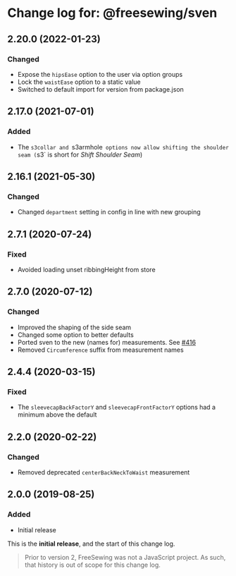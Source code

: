 # Change log for: @freesewing/sven


## 2.20.0 (2022-01-23)

### Changed

 - Expose the `hipsEase` option to the user via option groups
 - Lock the `waistEase` option to a static value
 - Switched to default import for version from package.json

## 2.17.0 (2021-07-01)

### Added

 - The `s3collar and `s3armhole` options now allow shifting the shoulder seam (`s3` is short for *Shift Shoulder Seam*)

## 2.16.1 (2021-05-30)

### Changed

 - Changed `department` setting in config in line with new grouping

## 2.7.1 (2020-07-24)

### Fixed

 - Avoided loading unset ribbingHeight from store

## 2.7.0 (2020-07-12)

### Changed

 - Improved the shaping of the side seam
 - Changed some option to better defaults
 - Ported sven to the new (names for) measurements. See [#416](https://github.com/freesewing/freesewing/issues/416)
 - Removed `Circumference` suffix from measurement names

## 2.4.4 (2020-03-15)

### Fixed

 - The `sleevecapBackFactorY` and `sleevecapFrontFactorY` options had a minimum above the default

## 2.2.0 (2020-02-22)

### Changed

 - Removed deprecated `centerBackNeckToWaist` measurement

## 2.0.0 (2019-08-25)

### Added

 - Initial release


This is the **initial release**, and the start of this change log.

> Prior to version 2, FreeSewing was not a JavaScript project.
> As such, that history is out of scope for this change log.

